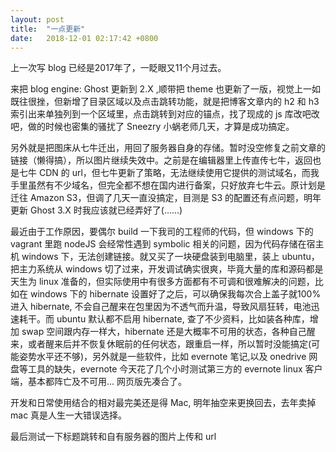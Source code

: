 ```yaml
---
layout: post
title:  "一点更新"
date:   2018-12-01 02:17:42 +0800
---
```

上一次写 blog 已经是2017年了，一眨眼又11个月过去。

来把 blog engine: Ghost 更新到 2.X ,顺带把 theme 也更新了一版，视觉上一如既往很挫，但新增了目录区域以及点击跳转功能，就是把博客文章内的 h2 和 h3 索引出来单独列到一个区域里，点击跳转到对应的锚点，找了现成的 js 库改吧改吧，做的时候也密集的骚扰了 Sneezry 小蜗老师几天，才算是成功搞定。

另外就是把图床从七牛迁出，用回了服务器自身的存储。暂时没空修复之前文章的链接（懒得搞），所以图片继续失效中。之前是在编辑器里上传直传七牛，返回也是七牛 CDN 的 url，但七牛更新了策略，无法继续使用它提供的测试域名，而我手里虽然有不少域名，但完全都不想在国内进行备案，只好放弃七牛云。原计划是迁往 Amazon S3，但调了几天一直没搞定，目测是 S3 的配置还有点问题，明年更新 Ghost 3.X 时我应该就已经弄好了(......)

最近由于工作原因，要偶尔 build 一下我司的工程师的代码，但 windows 下的 vagrant 里跑 nodeJS 会经常性遇到 symbolic 相关的问题，因为代码存储在宿主机 windows 下，无法创建链接。就又买了一块硬盘装到电脑里，装上 ubuntu，把主力系统从 windows 切了过来，开发调试确实很爽，毕竟大量的库和源码都是天生为 linux 准备的，但实际使用中有很多方面都有不可调和很难解决的问题，比如在 windows 下的 hibernate 设置好了之后，可以确保我每次合上盖子就100%进入 hibernate, 不会自己醒来在包里因为不透气而升温，导致风扇狂转，电池迅速耗干。而 ubuntu 默认都不启用 hibernate, 查了不少资料，比如装各种库，增加 swap 空间跟内存一样大，hibernate 还是大概率不可用的状态，各种自己醒来，或者醒来后并不恢复休眠前的任何状态，跟重启一样，所以暂时没能搞定(可能姿势水平还不够)，另外就是一些软件，比如 evernote 笔记,以及 onedrive 网盘等工具的缺失，evernote 今天花了几个小时测试第三方的 evernote linux 客户端，基本都阵亡及不可用... 网页版先凑合了。

开发和日常使用结合的相对最完美还是得 Mac, 明年抽空来更换回去，去年卖掉 mac 真是人生一大错误选择。

最后测试一下标题跳转和自有服务器的图片上传和 url

